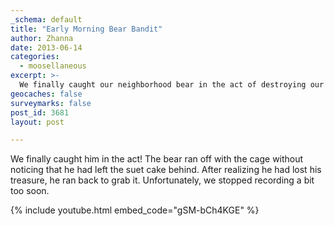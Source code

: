 ```yaml
---
_schema: default
title: "Early Morning Bear Bandit"
author: Zhanna
date: 2013-06-14
categories:
  - moosellaneous
excerpt: >-
  We finally caught our neighborhood bear in the act of destroying our bird feeders.
geocaches: false
surveymarks: false
post_id: 3681
layout: post                           

---
```


We finally caught him in the act! The bear ran off with the cage without noticing that he had left the suet cake behind. After realizing he had lost his treasure, he ran back to grab it. Unfortunately, we stopped recording a bit too soon.

{% include youtube.html embed_code="gSM-bCh4KGE" %}
